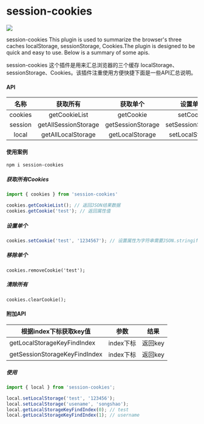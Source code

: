 # session-cookies

 <a href="https://badge.fury.io/js/session-cookies"><img src="https://badge.fury.io/js/session-cookies.svg" /></a>

session-cookies This plugin is used to summarize the browser's three caches localStorage, sessionStorage, Cookies.The plugin is designed to be quick and easy to use. Below is a summary of some apis.

session-cookies 这个插件是用来汇总浏览器的三个缓存 localStorage、sessionStorage、Cookies。该插件注重使用方便快捷下面是一些API汇总说明。

#### API 

|  名称   |       获取所有       |     获取单个      |     设置单个      |       移除单个       |      清除所有       |
| :-----: | :------------------: | :---------------: | :---------------: | :------------------: | :-----------------: |
| cookies |    getCookieList     |     getCookie     |     setCookie     |     removeCookie     |     clearCookie     |
| session | getAllSessionStorage | getSessionStorage | setSessionStorage | removeSessionStorage | clearSessionStorage |
|  local  |  getAllLocalStorage  |  getLocalStorage  |  setLocalStorage  |  removeLocalStorage  |  clearLocalStorage  |



#### 使用案例

```shell
npm i session-cookies
```

##### 获取所有Cookies

```ts
import { cookies } from 'session-cookies'

cookies.getCookieList(); // 返回JSON结果数据
cookies.getCookie('test'); // 返回属性值
```

##### 设置单个

```ts
cookies.setCookie('test', '1234567'); // 设置属性为字符串需要JSON.stringify
```

##### 移除单个

```tsx
cookies.removeCookie('test');
```

##### 清除所有

```tsx
cookies.clearCookie();
```

#### 附加API

| 根据index下标获取key值        | 参数      | 结果    |
| ----------------------------- | --------- | ------- |
| getLocalStorageKeyFindIndex   | index下标 | 返回key |
| getSessionStorageKeyFindIndex | index下标 | 返回key |

##### 使用

```ts
import { local } from 'session-cookies';

local.setLocalStorage('test', '123456');
local.setLocalStorage('usename', 'songshao');
local.getLocalStorageKeyFindIndex(0); // test
local.getLocalStorageKeyFindIndex(1); // username
```



